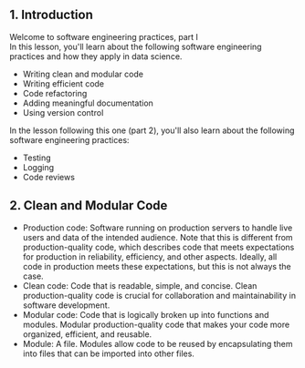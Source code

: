 ## 1. Introduction
Welcome to software engineering practices, part I  
In this lesson, you'll learn about the following software engineering practices and how they apply in data science.
* Writing clean and modular code
* Writing efficient code
* Code refactoring
* Adding meaningful documentation
* Using version control

In the lesson following this one (part 2), you'll also learn about the following software engineering practices:
* Testing
* Logging
* Code reviews
## 2. Clean and Modular Code
* Production code: Software running on production servers to handle live users and data of the intended audience. Note that this is different from production-quality code, which describes code that meets expectations for production in reliability, efficiency, and other aspects. Ideally, all code in production meets these expectations, but this is not always the case.
* Clean code: Code that is readable, simple, and concise. Clean production-quality code is crucial for collaboration and maintainability in software development.
* Modular code: Code that is logically broken up into functions and modules. Modular production-quality code that makes your code more organized, efficient, and reusable.
* Module: A file. Modules allow code to be reused by encapsulating them into files that can be imported into other files.

